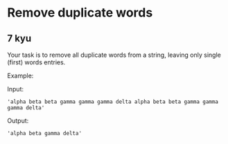 # Remove duplicate words
## 7 kyu

Your task is to remove all duplicate words from a string, leaving only single (first) words entries.

Example:

Input:
```
'alpha beta beta gamma gamma gamma delta alpha beta beta gamma gamma gamma delta'
```
Output:
```
'alpha beta gamma delta'
```